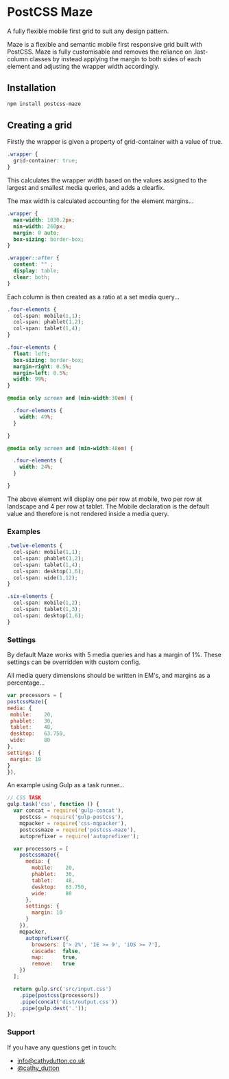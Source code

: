 # PostCSS Maze

A fully flexible mobile first grid to suit any design pattern.

[PostCSS]: https://github.com/postcss/postcss
[ci-img]:  https://travis-ci.org/cathydutton/postcss-maze.svg
[ci]:      https://travis-ci.org/cathydutton/postcss-maze


Maze is a flexible and semantic mobile first responsive grid built with PostCSS. Maze is fully customisable and removes the reliance on .last-column classes by instead applying the margin to both sides of each element and adjusting the wrapper width accordingly.


## Installation

```js
npm install postcss-maze
```


## Creating a grid

Firstly the wrapper is given a property of grid-container with a value of true.

```css
.wrapper {
  grid-container: true;
}
```

This calculates the wrapper width based on the values assigned to the largest and smallest media queries, and adds a clearfix.

The max width is calculated accounting for the element margins...

```css
.wrapper {
  max-width: 1030.2px;
  min-width: 260px;
  margin: 0 auto;
  box-sizing: border-box;
}

.wrapper::after {
  content: "" ;
  display: table;
  clear: both;
}
```
Each column is then created as a ratio at a set media query...

```css
.four-elements {
  col-span: mobile(1,1);
  col-span: phablet(1,2);
  col-span: tablet(1,4);
}
```

```css
.four-elements {
  float: left;
  box-sizing: border-box;
  margin-right: 0.5%;
  margin-left: 0.5%;
  width: 99%;
}

@media only screen and (min-width:30em) {

  .four-elements {
    width: 49%;
  }

}

@media only screen and (min-width:48em) {

  .four-elements {
    width: 24%;
  }

}
```

The above element will display one per row at mobile, two per row at landscape and 4 per row at tablet. The Mobile declaration is the default value and therefore is not rendered inside a media query.

### Examples

```css
.twelve-elements {
  col-span: mobile(1,1);
  col-span: phablet(1,2);
  col-span: tablet(1,4);
  col-span: desktop(1,6);
  col-span: wide(1,12);
}
```

```css
.six-elements {
  col-span: mobile(1,2);
  col-span: tablet(1,3);
  col-span: desktop(1,6);
}
```

### Settings

By default Maze works with 5 media queries and has a margin of 1%. These settings can be overridden with custom config.

All media query dimensions should be written in EM's, and margins as a percentage...

```js
var processors = [
postcssMaze({
media: {
 mobile:    20,
 phablet:   30,
 tablet:    48,
 desktop:   63.750,
 wide:      80
},
settings: {
 margin: 10
}
}),
```

An example using Gulp as a task runner...

```js
// CSS TASK
gulp.task('css', function () {
  var concat = require('gulp-concat'),
    postcss = require('gulp-postcss'),
    mqpacker = require('css-mqpacker'),
    postcssmaze = require('postcss-maze'),
    autoprefixer = require('autoprefixer');

  var processors = [
    postcssmaze({
      media: {
        mobile:    20,
        phablet:   30,
        tablet:    48,
        desktop:   63.750,
        wide:      80
      },
      settings: {
        margin: 10
      }
    }),
    mqpacker,
      autoprefixer({
        browsers: ['> 2%', 'IE >= 9', 'iOS >= 7'],
        cascade:  false,
        map:      true,
        remove:   true
    })
  ];

  return gulp.src('src/input.css')
    .pipe(postcss(processors))
    .pipe(concat('dist/output.css'))
    .pipe(gulp.dest('.'));
});


```

### Support
If you have any questions get in touch:

-   [info@cathydutton.co.uk](mailto:info@cathydutton.co.uk)
-   [@cathy_dutton](http://twitter.com/cathy_dutton)
